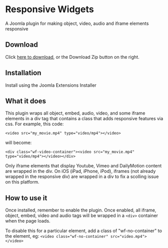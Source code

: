 # Responsive Widgets
A Joomla plugin for making object, video, audio and iframe elements responsive

## Download
Click [here to download](https://github.com/widgetfactory/wf_responsive_widgets/archive/master.zip), or the Download Zip button on the right.

## Installation
Install using the Joomla Extensions Installer

## What it does
This plugin wraps all object, embed, audio, video, and some iframe elements in a div tag that contains a class that adds responsive features via css. For example, this code:

`<video src="my_movie.mp4" type="video/mp4"></video>`

will become:

`<div class="wf-video-container"><video src="my_movie.mp4" type="video/mp4"></video></div>`

Only iframe elements that display Youtube, Vimeo and DailyMotion content are wrapped in the div. On iOS (iPad, iPhone, iPod), iframes (not already wrapped in the responsive div) are wrapped in a div to fix a scolling issue on this platform.

## How to use it
Once installed, remember to enable the plugin. Once enabled, all iframe, object, embed, video and audio tags will be wrapped in a `<div>` container when the page loads.

To disable this for a particular element, add a class of "wf-no-container" to the element, eg: `<video class="wf-no-container" src="video.mp4"></video>`
